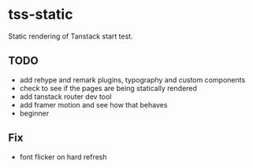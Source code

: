 # tss-static

Static rendering of Tanstack start test.

## TODO

- add rehype and remark plugins, typography and custom components
- check to see if the pages are being statically rendered
- add tanstack router dev tool
- add framer motion and see how that behaves
- beginner

## Fix

- font flicker on hard refresh
